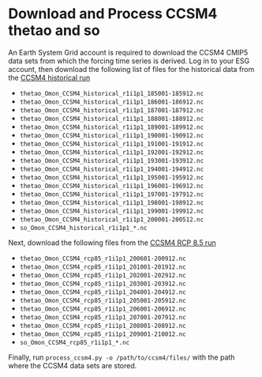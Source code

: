 Download and Process CCSM4 thetao and so
========================================

An Earth System Grid account is required to download the CCSM4 CMIP5 data sets
from which the forcing time series is derived.  Log in to your ESG account, then
download the following list of files for the historical data from the
[CCSM4 historical run](https://www.earthsystemgrid.org/dataset/cmip5.output1.NCAR.CCSM4.historical.mon.ocean.Omon.r1i1p1/file.html?filter=&variable=so&variable=thetao)

* `thetao_Omon_CCSM4_historical_r1i1p1_185001-185912.nc`
* `thetao_Omon_CCSM4_historical_r1i1p1_186001-186912.nc`
* `thetao_Omon_CCSM4_historical_r1i1p1_187001-187912.nc`
* `thetao_Omon_CCSM4_historical_r1i1p1_188001-188912.nc`
* `thetao_Omon_CCSM4_historical_r1i1p1_189001-189912.nc`
* `thetao_Omon_CCSM4_historical_r1i1p1_190001-190912.nc`
* `thetao_Omon_CCSM4_historical_r1i1p1_191001-191912.nc`
* `thetao_Omon_CCSM4_historical_r1i1p1_192001-192912.nc`
* `thetao_Omon_CCSM4_historical_r1i1p1_193001-193912.nc`
* `thetao_Omon_CCSM4_historical_r1i1p1_194001-194912.nc`
* `thetao_Omon_CCSM4_historical_r1i1p1_195001-195912.nc`
* `thetao_Omon_CCSM4_historical_r1i1p1_196001-196912.nc`
* `thetao_Omon_CCSM4_historical_r1i1p1_197001-197912.nc`
* `thetao_Omon_CCSM4_historical_r1i1p1_198001-198912.nc`
* `thetao_Omon_CCSM4_historical_r1i1p1_199001-199912.nc`
* `thetao_Omon_CCSM4_historical_r1i1p1_200001-200512.nc`
* `so_Omon_CCSM4_historical_r1i1p1_*.nc`

Next, download the following files from the
[CCSM4 RCP 8.5 run](https://www.earthsystemgrid.org/dataset/cmip5.output1.NCAR.CCSM4.rcp85.mon.ocean.Omon.r1i1p1/file.html?filter=&variable=so&variable=thetao)

* `thetao_Omon_CCSM4_rcp85_r1i1p1_200601-200912.nc`
* `thetao_Omon_CCSM4_rcp85_r1i1p1_201001-201912.nc`
* `thetao_Omon_CCSM4_rcp85_r1i1p1_202001-202912.nc`
* `thetao_Omon_CCSM4_rcp85_r1i1p1_203001-203912.nc`
* `thetao_Omon_CCSM4_rcp85_r1i1p1_204001-204912.nc`
* `thetao_Omon_CCSM4_rcp85_r1i1p1_205001-205912.nc`
* `thetao_Omon_CCSM4_rcp85_r1i1p1_206001-206912.nc`
* `thetao_Omon_CCSM4_rcp85_r1i1p1_207001-207912.nc`
* `thetao_Omon_CCSM4_rcp85_r1i1p1_208001-208912.nc`
* `thetao_Omon_CCSM4_rcp85_r1i1p1_209001-210012.nc`
* `so_Omon_CCSM4_rcp85_r1i1p1_*.nc`

Finally, run `process_ccsm4.py -o /path/to/ccsm4/files/` with the path where the
CCSM4 data sets are stored.


